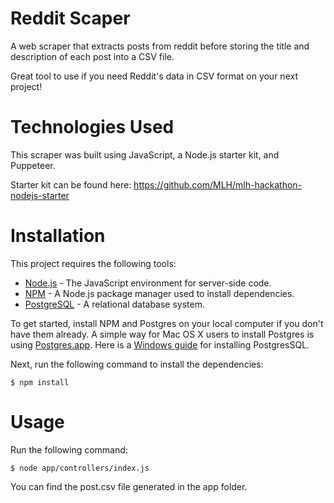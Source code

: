 # Reddit Scaper

A web scraper that extracts posts from reddit before storing the title and description of each post into a CSV file.

Great tool to use if you need Reddit's data in CSV format on your next project!

# Technologies Used

This scraper was built using JavaScript, a Node.js starter kit, and Puppeteer.

Starter kit can be found here: https://github.com/MLH/mlh-hackathon-nodejs-starter

# Installation

This project requires the following tools:

- [Node.js](https://nodejs.org/en/) - The JavaScript environment for server-side code.
- [NPM](https://www.npmjs.com/) - A Node.js package manager used to install dependencies.
- [PostgreSQL](https://www.postgresql.org/) - A relational database system.

To get started, install NPM and Postgres on your local computer if you don't have them already. A simple way for Mac OS X users to install Postgres is using [Postgres.app](https://postgresapp.com/). Here is a [Windows guide](https://www.postgresqltutorial.com/install-postgresql/) for installing PostgresSQL.

Next, run the following command to install the dependencies:

```
$ npm install
```

# Usage

Run the following command:

```
$ node app/controllers/index.js
```

You can find the post.csv file generated in the app folder.

